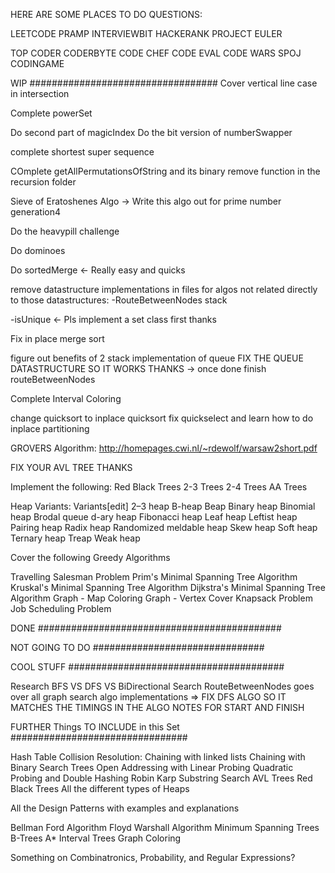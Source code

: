 HERE ARE SOME PLACES TO DO QUESTIONS:

LEETCODE
PRAMP
INTERVIEWBIT
HACKERANK
PROJECT EULER



TOP CODER
CODERBYTE
CODE CHEF
CODE EVAL
CODE WARS
SPOJ
CODINGAME


WIP ##################################
Cover vertical line case in intersection


Complete powerSet


Do second part of magicIndex
Do the bit version of numberSwapper

complete shortest super sequence

COmplete getAllPermutationsOfString and its binary remove function in the recursion folder


Sieve of Eratoshenes Algo -> Write this algo out for prime number generation4

Do the heavypill challenge

Do dominoes

Do sortedMerge <- Really easy and quicks

remove datastructure implementations in files for algos not related directly to those datastructures:
-RouteBetweenNodes stack

-isUnique <- Pls implement a set class first thanks

Fix in place merge sort

figure out benefits of 2 stack implementation of queue
FIX THE QUEUE DATASTRUCTURE SO IT WORKS THANKS -> once done finish routeBetweenNodes

Complete Interval Coloring


change quicksort to inplace quicksort
fix quickselect and learn how to do inplace partitioning

GROVERS Algorithm:
http://homepages.cwi.nl/~rdewolf/warsaw2short.pdf

FIX YOUR AVL TREE THANKS

Implement the following:
Red Black Trees
2-3 Trees
2-4 Trees
AA Trees

Heap Variants:
Variants[edit]
2–3 heap
B-heap
Beap
Binary heap
Binomial heap
Brodal queue
d-ary heap
Fibonacci heap
Leaf heap
Leftist heap
Pairing heap
Radix heap
Randomized meldable heap
Skew heap
Soft heap
Ternary heap
Treap
Weak heap

Cover the following Greedy Algorithms

Travelling Salesman Problem
Prim's Minimal Spanning Tree Algorithm
Kruskal's Minimal Spanning Tree Algorithm
Dijkstra's Minimal Spanning Tree Algorithm
Graph - Map Coloring
Graph - Vertex Cover
Knapsack Problem
Job Scheduling Problem

DONE ############################################

NOT GOING TO DO ###############################

COOL STUFF #######################################

Research BFS VS DFS VS BiDirectional Search
RouteBetweenNodes goes over all graph search algo implementations => FIX DFS ALGO SO IT MATCHES THE TIMINGS IN THE ALGO NOTES FOR START AND FINISH

FURTHER Things TO INCLUDE in this Set ################################


Hash Table Collision Resolution:
    Chaining with linked lists
    Chaining with Binary Search Trees
    Open Addressing with Linear Probing
    Quadratic Probing and Double Hashing
Robin Karp Substring Search
AVL Trees
Red Black Trees
All the different types of Heaps

All the Design Patterns with examples and explanations

Bellman Ford Algorithm
Floyd Warshall Algorithm
Minimum Spanning Trees
B-Trees
A*
Interval Trees
Graph Coloring


Something on Combinatronics, Probability, and Regular Expressions?
